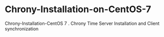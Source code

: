 # Chrony-Installation-on-CentOS-7
Chrony-Installation-CentOS 7 . Chrony Time Server Installation and Client synchronization
